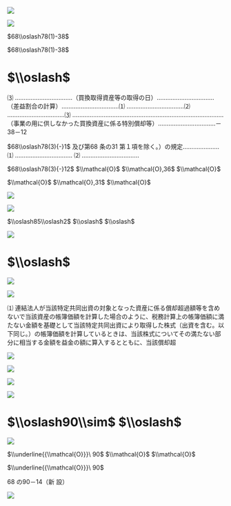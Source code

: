 ![](https://www.nta.go.jp/tmp/84aaa825-b469-4889-b17d-893e89c82bfe/images/3cedc504dc69cb495bba078823e4e89326e395373bf2137128e20aeab92a29c4.jpg)

![](https://www.nta.go.jp/tmp/84aaa825-b469-4889-b17d-893e89c82bfe/images/7311d7cb01a20af78e1e3d1a7ffd6bead9b28188ee5ca00f53a66d3cfec5a977.jpg)

$68\\oslash78(1)-38$

$68\\oslash78(1)-38$

# $\\oslash$

⑶ ……………………………（買換取得資産等の取得の日）……………………………（差益割合の計算）……………………………⑴ ……………………………⑵ ……………………………⑶ ……………………………………………………………………………（事業の用に供しなかった買換資産に係る特別償却等）……………………………－38－12

$68\\oslash78(3){-}1$ 及び第68 条の31 第１項を除く｡）の規定…………………⑴ …………………………… ⑵ ……………………………

$68\\oslash78(3){-}12$ $\\mathcal{O}$ $\\mathcal{O},36$ $\\mathcal{O}$

$\\mathcal{O}$ $\\mathcal{O},31$ $\\mathcal{O}$

![](https://www.nta.go.jp/tmp/84aaa825-b469-4889-b17d-893e89c82bfe/images/06740b51b642e5101fb61939e3fad1f17c773a7c226807d183e9ce1c2b05e1ea.jpg)

![](https://www.nta.go.jp/tmp/84aaa825-b469-4889-b17d-893e89c82bfe/images/4f83a55e3bb5e56c9c7152260a4e49509f7df30ce8662ad5db51e9824ce2adbf.jpg)

$\\oslash85\\oslash2$ $\\oslash$ $\\oslash$

![](https://www.nta.go.jp/tmp/84aaa825-b469-4889-b17d-893e89c82bfe/images/6be7a5cfc36205cd5718990eaa728fba08c220753eb2e846bc5503b04f2f6e8d.jpg)

# $\\oslash$

![](https://www.nta.go.jp/tmp/84aaa825-b469-4889-b17d-893e89c82bfe/images/a626176acd8df7619b1d4b7fa014f7550abaf7ee1cc3960fcf7682532770e95a.jpg)

![](https://www.nta.go.jp/tmp/84aaa825-b469-4889-b17d-893e89c82bfe/images/ce20cc8caa24956ca252e8a0cec6027e60838e40ff673f0ff00d3f905b7161ac.jpg)

⑴ 連結法人が当該特定共同出資の対象となった資産に係る償却超過額等を含めないで当該資産の帳簿価額を計算した場合のように、税務計算上の帳簿価額に満たない金額を基礎として当該特定共同出資により取得した株式（出資を含む。以下同じ｡）の帳簿価額を計算しているときは、当該株式についてその満たない部分に相当する金額を益金の額に算入するとともに、当該償却超

![](https://www.nta.go.jp/tmp/84aaa825-b469-4889-b17d-893e89c82bfe/images/c96a2e0ae9698006f0ab554d9f95354c259f5fa6219341acd016d3c2aaf6e1df.jpg)

![](https://www.nta.go.jp/tmp/84aaa825-b469-4889-b17d-893e89c82bfe/images/6af698fdec6975af4ac4aa0a19267f4d95926cb89eaf6fbe682bab352d0cee18.jpg)

![](https://www.nta.go.jp/tmp/84aaa825-b469-4889-b17d-893e89c82bfe/images/a32c0b5939170150984ce854b58c038dac1c5873789146160047d8c1fde5cacc.jpg)

![](https://www.nta.go.jp/tmp/84aaa825-b469-4889-b17d-893e89c82bfe/images/15b8e9d42ca60b1018242b5add46060015eca4cf235ffd18887560830d7f96b0.jpg)

# $\\oslash90\\sim$ $\\oslash$

![](https://www.nta.go.jp/tmp/84aaa825-b469-4889-b17d-893e89c82bfe/images/455fd6e0abd4cddec8a1fd147dc5f64efbecbafcf18b274ff7cf8229da36f75a.jpg)

$\\underline{{\\mathcal{O}}}\ 90$ $\\mathcal{O}$ $\\mathcal{O}$

$\\underline{{\\mathcal{O}}}\ 90$

68 の90－14（新 設）

![](https://www.nta.go.jp/tmp/84aaa825-b469-4889-b17d-893e89c82bfe/images/a85a159f51ed8c96ead845683e3751cdda7dc836254bb506c20dbe478586a148.jpg)
